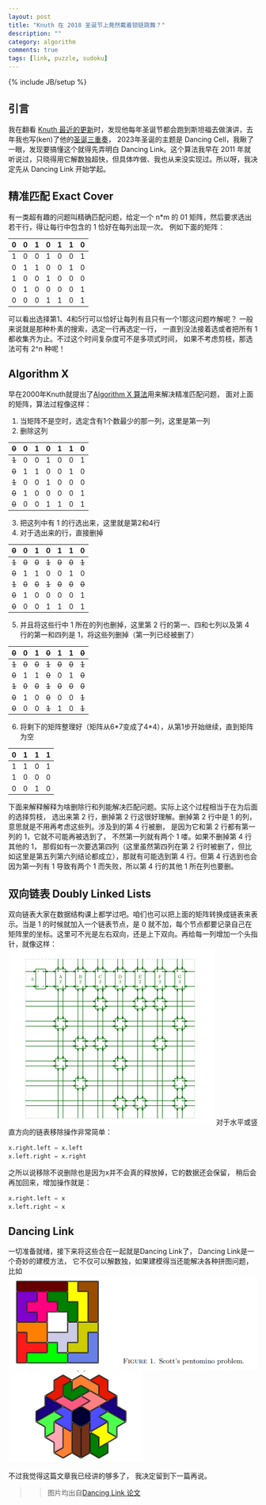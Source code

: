 ```yaml
---
layout: post
title: "Knuth 在 2018 圣诞节上竟然戴着锁链跳舞？"
description: ""
category: algorithm
comments: true
tags: [link, puzzle, sudoku]
---
```


{% include JB/setup %}


## 引言

我在翻看 [Knuth 最近的更新](https://www-cs-faculty.stanford.edu/~knuth/news.html)时，发现他每年圣诞节都会跑到斯坦福去做演讲，去年我也写(ken)了他的[圣诞三重奏](/2023/01/twintree.html)，
2023年圣诞的主题是 Dancing Cell，我瞅了一眼，发现要搞懂这个就得先弄明白 Dancing Link。这个算法我早在 2011 年就听说过，只晓得用它解数独超快，但具体咋做、我也从来没实现过。所以呀，我决定先从 Dancing Link 开始学起。<!--more-->

## 精准匹配 Exact Cover
有一类超有趣的问题叫精确匹配问题，给定一个 n*m 的 01 矩阵，然后要求选出若干行，得让每行中包含的 1 恰好在每列出现一次。
例如下面的矩阵：

|0|0|1|0|1|1|0|
|-|-|-|-|-|-|-|
|1|0|0|1|0|0|1|
|0|1|1|0|0|1|0|
|1|0|0|1|0|0|0|
|0|1|0|0|0|0|1|
|0|0|0|1|1|0|1|

可以看出选择第1、4和5行可以恰好让每列有且只有一个1那这问题咋解呢？
一般来说就是那种朴素的搜索，选定一行再选定一行，
一直到没法接着选或者把所有 1 都收集齐为止。不过这个时间复杂度可不是多项式时间，
如果不考虑剪枝，那选法可有 2^n 种呢！

## Algorithm X
早在2000年Knuth就提出了[Algorithm X 算法](https://arxiv.org/abs/cs/0011047)用来解决精准匹配问题，
面对上面的矩阵，算法过程像这样：

1. 当矩阵不是空时，选定含有1个数最少的那一列，这里是第一列
2. 删除这列

|~~0~~|0|1|0|1|1|0|
|-|-|-|-|-|-|-|
|~~1~~|0|0|1|0|0|1|
|~~0~~|1|1|0|0|1|0|
|~~1~~|0|0|1|0|0|0|
|~~0~~|1|0|0|0|0|1|
|~~0~~|0|0|1|1|0|1|

3. 把这列中有 1 的行选出来，这里就是第2和4行
2. 对于选出来的行，直接删掉

|~~0~~|0|1|0|1|1|0|
|-|-|-|-|-|-|-|
|~~1~~|~~0~~|~~0~~|~~1~~|~~0~~|~~0~~|~~1~~|
|~~0~~|1|1|0|0|1|0|
|~~1~~|~~0~~|~~0~~|~~1~~|~~0~~|~~0~~|~~0~~|
|~~0~~|1|0|0|0|0|1|
|~~0~~|0|0|1|1|0|1|

5. 并且将这些行中 1 所在的列也删掉，这里第 2 行的第一、四和七列以及第 4 行的第一和四列是 1，将这些列删掉（第一列已经被删了）

|~~0~~|  0  |  1  |~~0~~|  1  |  1  |~~0~~|
|-|-|-|-|-|-|-|
|~~1~~|~~0~~|~~0~~|~~1~~|~~0~~|~~0~~|~~1~~|
|~~0~~|  1  |  1  |~~0~~|  0  |  1  |~~0~~|
|~~1~~|~~0~~|~~0~~|~~1~~|~~0~~|~~0~~|~~0~~|
|~~0~~|  1  |  0  |~~0~~|  0  |  0  |~~1~~|
|~~0~~|  0  |  0  |~~1~~|  1  |  0  |~~1~~|

6. 将剩下的矩阵整理好（矩阵从6\*7变成了4\*4），从第1步开始继续，直到矩阵为空

|0|1|1|1|
|-|-|-|-|
|1|1|0|1|
|1|0|0|0|
|0|0|1|0|

下面来解释解释为啥删除行和列能解决匹配问题。实际上这个过程相当于在为后面的选择剪枝，
选出来第 2 行，删掉第 2 行这很好理解。删掉第 2 行中是 1 的列，
意思就是不用再考虑这些列。涉及到的第 4 行被删，
是因为它和第 2 行都有第一列的 1，它就不可能再被选到了，
不然第一列就有两个 1 喽。如果不删掉第 4 行其他的 1，
那假如有一次要选第四列（这里虽然第四列在第 2 行时被删了，但比如这里是第五列第六列结论都成立），那就有可能选到第 4 行。但第 4 行选到也会因为第一列有 1 导致有两个 1 而失败，所以第 4 行的其他 1 所在列也要删。

## 双向链表 Doubly Linked Lists
双向链表大家在数据结构课上都学过吧。咱们也可以把上面的矩阵转换成链表来表示。当是 1 的时候就加入一个链表节点，是 0 就不加，每个节点都要记录自己在矩阵里的坐标。这里可不光是左右双向，还是上下双向。再给每一列增加一个头指针，就像这样：
![double link](/images/doubly_link.png)
对于水平或竖直方向的链表移除操作非常简单：

```python
x.right.left = x.left
x.left.right = x.right
```

之所以说移除不说删除也是因为x并不会真的释放掉，它的数据还会保留，
稍后会再加回来，增加操作就是：

```python
x.right.left = x
x.left.right = x
```

## Dancing Link
一切准备就绪，接下来将这些合在一起就是Dancing Link了，
Dancing Link是一个奇妙的建模方法，
它不仅可以解数独，如果建模得当还能解决各种拼图问题，比如
![alt text](/images/pentomino.png)
![alt text](/images/heximonds.png)

不过我觉得这篇文章我已经讲的够多了，
我决定留到下一篇再说。

>> 图片均出自[Dancing Link 论文](https://arxiv.org/pdf/cs/0011047)
